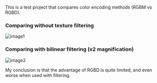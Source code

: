 This is a test project that compares color encoding methods (RGBM vs RGBD).

### Comparing without texture filtering

![image1](http://40.media.tumblr.com/653b60a4717e9bc5b8b3f3bedcc63809/tumblr_o47x25RCjy1qio469o1_1280.png)

### Comparing with bilinear filtering (x2 magnification)

![image2](http://36.media.tumblr.com/4377f5b4bb8c808753b268a4e0fcac1a/tumblr_o47x25RCjy1qio469o2_1280.png)

My conclusion is that the advantage of RGBD is quite limited, and even worse when used with filtering.
